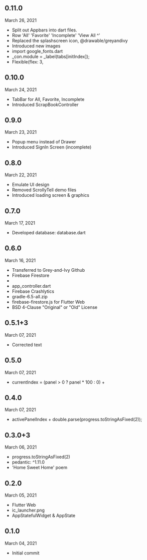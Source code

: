 
## 0.11.0
 March 26, 2021
- Split out Appbars into dart files.
- Row 'All' 'Favorite' 'Incomplete' 'View All ^'
- Replaced the splashscreen icon, @drawable/greyandivy
- Introduced new images
- import google_fonts.dart
- _con.module = _label(tabs[initIndex]);
- Flexible(flex: 3,

## 0.10.0
 March 24, 2021
- TabBar for All, Favorite, Incomplete
- Introduced ScrapBookController

## 0.9.0
 March 23, 2021
- Popup menu instead of Drawer
- Introduced SignIn Screen (incomplete)

## 0.8.0
 March 22, 2021
- Emulate UI design
- Removed ScrollyTell demo files
- Introduced loading screen & graphics

## 0.7.0
 March 17, 2021
- Developed database: database.dart

## 0.6.0
 March 16, 2021
- Transferred to Grey-and-Ivy Github
- Firebase Firestore
- <!-- images_picker --> <uses-permission android:name="android.permission.CAMERA" />
- app_controller.dart
- Firebase Crashlytics
- gradle-6.5-all.zip
- firebase-firestore.js for Flutter Web
- BSD 4-Clause "Original" or "Old" License

## 0.5.1+3
 March 07, 2021
- Corrected text

## 0.5.0
 March 07, 2021
- currentIndex = (panel > 0 ? panel * 100 : 0) +

## 0.4.0
 March 07, 2021
- activePanelIndex + double.parse(progress.toStringAsFixed(2));

## 0.3.0+3
 March 06, 2021
- progress.toStringAsFixed(2)
- pedantic: ^1.11.0
- 'Home Sweet Home' poem

## 0.2.0
 March 05, 2021
- Flutter Web
- ic_launcher.png
- AppStatefulWidget & AppState

## 0.1.0
 March 04, 2021
- Initial commit

